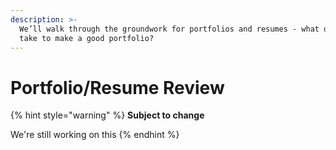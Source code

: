 ```yaml
---
description: >-
  We’ll walk through the groundwork for portfolios and resumes - what does it
  take to make a good portfolio?
---
```


# Portfolio/Resume Review

{% hint style="warning" %}
**Subject to change**

We're still working on this
{% endhint %}
